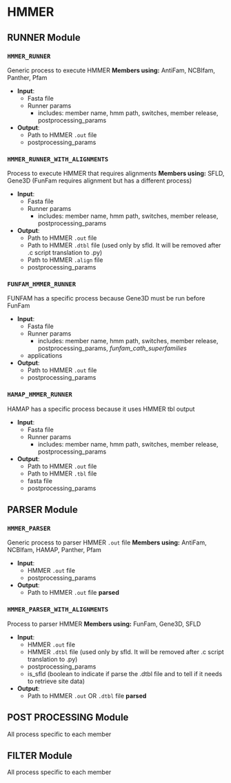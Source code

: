 # HMMER
## RUNNER Module
### `HMMER_RUNNER`
Generic process to execute HMMER
**Members using:** AntiFam, NCBIfam, Panther, Pfam
- **Input**:
  - Fasta file
  - Runner params 
    - includes: member name, hmm path, switches, member release, postprocessing_params
- **Output**:
  - Path to HMMER `.out` file
  - postprocessing_params

### `HMMER_RUNNER_WITH_ALIGNMENTS`
Process to execute HMMER that requires alignments
**Members using:** SFLD, Gene3D (FunFam requires alignment but has a different process)
- **Input**:
  - Fasta file
  - Runner params 
    - includes: member name, hmm path, switches, member release, postprocessing_params
- **Output**:
  - Path to HMMER `.out` file
  - Path to HMMER `.dtbl` file (used only by sfld. It will be removed after .c script translation to .py)
  - Path to HMMER `.align` file
  - postprocessing_params

### `FUNFAM_HMMER_RUNNER`
FUNFAM has a specific process because Gene3D must be run before FunFam
- **Input**:
  - Fasta file
  - Runner params 
    - includes: member name, hmm path, switches, member release, postprocessing_params, _funfam_cath_superfamilies_
  - applications
- **Output**:
  - Path to HMMER `.out` file
  - postprocessing_params

### `HAMAP_HMMER_RUNNER`
HAMAP has a specific process because it uses HMMER tbl output
- **Input**:
  - Fasta file
  - Runner params 
    - includes: member name, hmm path, switches, member release, postprocessing_params
- **Output**:
  - Path to HMMER `.out` file
  - Path to HMMER `.tbl` file
  - fasta file
  - postprocessing_params


## PARSER Module
### `HMMER_PARSER`
Generic process to parser HMMER `.out` file
**Members using:** AntiFam, NCBIfam, HAMAP, Panther, Pfam
- **Input**:
  - HMMER `.out` file
  - postprocessing_params
- **Output**:
  - Path to HMMER `.out` file **parsed**

### `HMMER_PARSER_WITH_ALIGNMENTS`
Process to parser HMMER
**Members using:** FunFam, Gene3D, SFLD
- **Input**:
  - HMMER `.out` file
  - HMMER `.dtbl` file (used only by sfld. It will be removed after .c script translation to .py)
  - postprocessing_params
  - is_sfld (boolean to indicate if parse the .dtbl file and to tell if it needs to retrieve site data)
- **Output**:
  - Path to HMMER `.out` OR `.dtbl` file **parsed**


## POST PROCESSING Module
All process specific to each member

## FILTER Module
All process specific to each member
